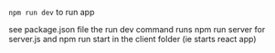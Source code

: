 `npm run dev` to run app

see package.json file the run dev command runs npm run server for server.js and npm run start in the client folder (ie starts react app)